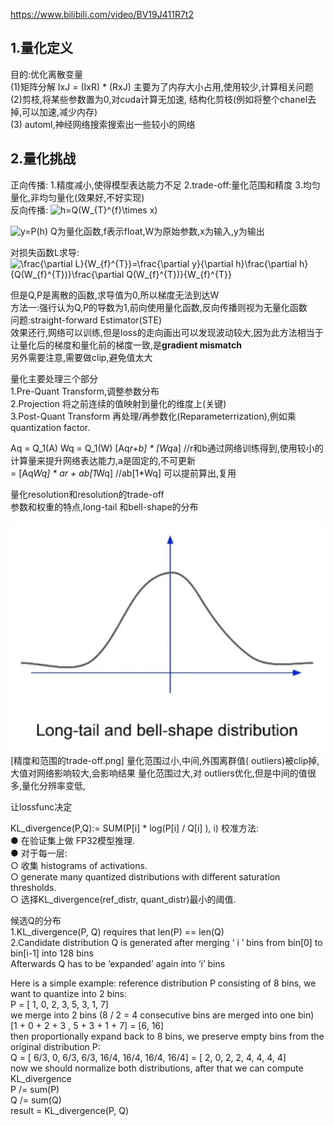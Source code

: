 https://www.bilibili.com/video/BV19J411R7t2   

## 1.量化定义 ##  
目的:优化离散变量  
(1)矩阵分解  IxJ = (IxR) * (RxJ)  主要为了内存大小占用,使用较少,计算相关问题  
(2)剪枝,将某些参数置为0,对cuda计算无加速, 结构化剪枝(例如将整个chanel去掉,可以加速,减少内存)  
(3) automl,神经网络搜索搜索出一些较小的网络  


## 2.量化挑战 ##  
正向传播:
1.精度减小,使得模型表达能力不足
2.trade-off:量化范围和精度
3.均匀量化,非均匀量化(效果好,不好实现)  
反向传播:
<img src="https://latex.codecogs.com/gif.latex?h=Q(W_{T}^{f}\times&space;x)" title="h=Q(W_{T}^{f}\times x)" />

<img src="https://latex.codecogs.com/gif.latex?y=P(h)" title="y=P(h)" />
Q为量化函数,f表示float,W为原始参数,x为输入,y为输出

对损失函数L求导:
<img src="https://latex.codecogs.com/gif.latex?\frac{\partial&space;L}{W_{f}^{T}}=\frac{\partial&space;y}{\partial&space;h}\frac{\partial&space;h}{Q(W_{f}^{T})}\frac{\partial&space;Q(W_{f}^{T})}{W_{f}^{T}}" title="\frac{\partial L}{W_{f}^{T}}=\frac{\partial y}{\partial h}\frac{\partial h}{Q(W_{f}^{T})}\frac{\partial Q(W_{f}^{T})}{W_{f}^{T}}" />

但是Q,P是离散的函数,求导值为0,所以梯度无法到达W   
方法一:强行认为Q,P的导数为1,前向使用量化函数,反向传播则视为无量化函数  
问题:straight-forward Estimator(STE)  
效果还行,网络可以训练,但是loss的走向画出可以发现波动较大,因为此方法相当于让量化后的梯度和量化前的梯度一致,是**gradient mismatch**  
另外需要注意,需要做clip,避免值太大  

量化主要处理三个部分   
1.Pre-Quant Transform,调整参数分布  
2.Projection 将之前连续的值映射到量化的维度上(关键)    
3.Post-Quant Transform 再处理/再参数化(Reparameterrization),例如乘quantization factor.  
   
   Aq = Q_1(A)
   Wq = Q_1(W)
   [Aq*r+b] * [Wq*a] //r和b通过网络训练得到,使用较小的计算量来提升网络表达能力,a是固定的,不可更新  
   = [Aq*Wq] * ar + ab[1*Wq]  //ab[1*Wq]  可以提前算出,复用  
   
   
     
量化resolution和resolution的trade-off   
参数和权重的特点,long-tail 和bell-shape的分布  

<img src="https://github.com/gxsaccount/LanguageNotes/blob/master/%E7%BB%BC%E5%90%88/%E6%B7%B1%E5%BA%A6%E9%AA%97%E9%92%B1/%E6%A8%A1%E5%9E%8B%E9%87%8F%E5%8C%96/img/%E5%8F%82%E6%95%B0%E5%88%86%E5%B8%83%E7%89%B9%E6%80%A7.jpg"/>  
[精度和范围的trade-off.png]  
量化范围过小,中间,外围离群值( outliers)被clip掉,大值对网络影响较大,会影响结果   
量化范围过大,对 outliers优化,但是中间的值很多,量化分辨率变低,   

让lossfunc决定  



 






 KL_divergence(P,Q):= SUM(P[i] * log(P[i] / Q[i] ), i)
校准方法:  
● 在验证集上做 FP32模型推理.  
● 对于每一层:  
○ 收集 histograms of activations.  
○ generate many quantized distributions with different saturation thresholds.  
○ 选择KL_divergence(ref_distr, quant_distr)最小的阈值.  

候选Q的分布  
1.KL_divergence(P, Q) requires that len(P) == len(Q)   
2.Candidate distribution Q is generated after merging ‘ i ’ bins from bin[0] to bin[i-1] into 128 bins  
Afterwards Q has to be ‘expanded’ again into ‘i’ bins  

Here is a simple example: reference distribution P consisting of 8 bins, we want to quantize into 2 bins:  
P = [ 1, 0, 2, 3, 5, 3, 1, 7]  
we merge into 2 bins (8 / 2 = 4 consecutive bins are merged into one bin)  
[1 + 0 + 2 + 3 , 5 + 3 + 1 + 7] = [6, 16]  
then proportionally expand back to 8 bins, we preserve empty bins from the original distribution P:  
Q = [ 6/3, 0, 6/3, 6/3, 16/4, 16/4, 16/4, 16/4] = [ 2, 0, 2, 2, 4, 4, 4, 4]  
now we should normalize both distributions, after that we can compute KL_divergence  
P /= sum(P)  
Q /= sum(Q)  
result = KL_divergence(P, Q)  
